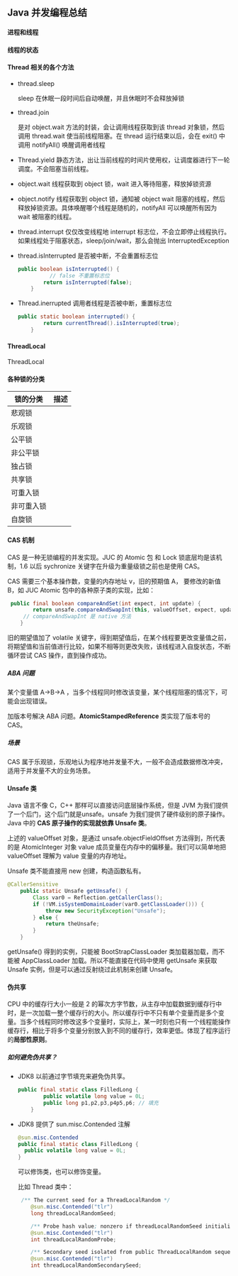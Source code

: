 ## Java 并发编程总结

#### 进程和线程

#### 线程的状态

#### Thread 相关的各个方法

* thread.sleep

  sleep 在休眠一段时间后自动唤醒，并且休眠时不会释放掉锁

* thread.join

  是对 object.wait 方法的封装，会让调用线程获取到该 thread 对象锁，然后调用 thread.wait 使当前线程阻塞。在 thread 运行结束以后，会在 exit() 中调用 notifyAll() 唤醒调用者线程

* Thread.yield 静态方法，出让当前线程的时间片使用权，让调度器进行下一轮调度。不会阻塞当前线程。

* object.wait 线程获取到 object 锁，wait 进入等待阻塞，释放掉锁资源

* object.notify 线程获取到 object 锁，通知被 object wait 阻塞的线程，然后释放掉锁资源。具体唤醒哪个线程是随机的，notifyAll 可以唤醒所有因为 wait 被阻塞的线程。

* thread.interrupt 仅仅改变线程地 interrupt 标志位，不会立即停止线程执行。如果线程处于阻塞状态，sleep/join/wait，那么会抛出 InterruptedException

* thread.isInterrupted 是否被中断，不会重置标志位

  ```java
  public boolean isInterrupted() {
     		// false 不重置标志位
          return isInterrupted(false);
      }
  ```

* Thread.inerrupted 调用者线程是否被中断，重置标志位

  ```java
  public static boolean interrupted() {
          return currentThread().isInterrupted(true);
      }
  ```

  

#### ThreadLocal

ThreadLocal



#### 各种锁的分类

| 锁的分类   | 描述 |
| ---------- | ---- |
| 悲观锁     |      |
| 乐观锁     |      |
| 公平锁     |      |
| 非公平锁   |      |
| 独占锁     |      |
| 共享锁     |      |
| 可重入锁   |      |
| 非可重入锁 |      |
| 自旋锁     |      |





#### CAS  机制

CAS 是一种无锁编程的并发实现。JUC 的 Atomic 包 和 Lock 锁底层均是该机制，1.6 以后 sychronize 关键字在升级为重量级锁之前也是使用 CAS。

CAS 需要三个基本操作数，变量的内存地址 v，旧的预期值 A， 要修改的新值 B，如 JUC Atomic 包中的各种原子类的实现，比如：

```java
 public final boolean compareAndSet(int expect, int update) {
        return unsafe.compareAndSwapInt(this, valueOffset, expect, update); 
     // compareAndSwapInt 是 native 方法
    }
```

旧的期望值加了 volatile 关键字，得到期望值后，在某个线程要更改变量值之前，将期望值和当前值进行比较，如果不相等则更改失败，该线程进入自旋状态，不断循环尝试 CAS 操作，直到操作成功。

##### ABA 问题

某个变量值 A->B->A ，当多个线程同时修改该变量，某个线程阻塞的情况下，可能会出现错误。

加版本号解决 ABA 问题。**AtomicStampedReference** 类实现了版本号的 CAS。

#####  场景

CAS 属于乐观锁，乐观地认为程序地并发量不大，一般不会造成数据修改冲突，适用于并发量不大的业务场景。

#### Unsafe 类

Java 语言不像 C，C++ 那样可以直接访问底层操作系统，但是 JVM 为我们提供了一个后门，这个后门就是unsafe。unsafe 为我们提供了硬件级别的原子操作。Java 中的 **CAS 原子操作的实现就依靠 Unsafe 类**。

上述的 valueOffset 对象，是通过 unsafe.objectFieldOffset 方法得到，所代表的是 AtomicInteger 对象 value 成员变量在内存中的偏移量。我们可以简单地把 valueOffset 理解为 value 变量的内存地址。

Unsafe 类不能直接用 new 创建，构造函数私有。

```java
@CallerSensitive
    public static Unsafe getUnsafe() {
        Class var0 = Reflection.getCallerClass();
        if (!VM.isSystemDomainLoader(var0.getClassLoader())) {
            throw new SecurityException("Unsafe");
        } else {
            return theUnsafe;
        }
    }
```

getUnsafe() 得到的实例，只能被 BootStrapClassLoader 类加载器加载，而不能被 AppClassLoader 加载。所以不能直接在代码中使用 getUnsafe 来获取 Unsafe 实例，但是可以通过反射绕过此机制来创建 Unsafe。

#### 伪共享

CPU 中的缓存行大小一般是 2 的幂次方字节数，从主存中加载数据到缓存行中时，是一次加载一整个缓存行的大小。所以缓存行中不只有单个变量而是多个变量。当多个线程同时修改这多个变量时，实际上，某一时刻也只有一个线程能操作缓存行，相比于将多个变量分别放入到不同的缓存行，效率更低。体现了程序运行的**局部性原则**。

##### 如何避免伪共享？

* JDK8 以前通过字节填充来避免伪共享。

  ```java
  public final static class FilledLong {
          public volatile long value = 0L;
          public long p1,p2,p3,p4p5,p6; // 填充
      }
  ```

* JDK8 提供了 sun.misc.Contended 注解

  ```java
  @sun.misc.Contended
  public final static class FilledLong {
  	public volatile long value = 0L;
  }
  ```

  可以修饰类，也可以修饰变量。

  比如 Thread 类中：

  ```java
   /** The current seed for a ThreadLocalRandom */
      @sun.misc.Contended("tlr")
      long threadLocalRandomSeed;
  
      /** Probe hash value; nonzero if threadLocalRandomSeed initialized */
      @sun.misc.Contended("tlr")
      int threadLocalRandomProbe;
  
      /** Secondary seed isolated from public ThreadLocalRandom sequence */
      @sun.misc.Contended("tlr")
      int threadLocalRandomSecondarySeed;
  ```

  






